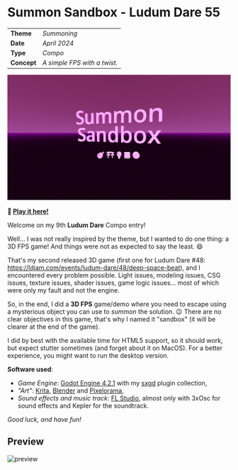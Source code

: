# Summon Sandbox - Ludum Dare 55

|             |                                                                                |
|-------------|--------------------------------------------------------------------------------|
| **Theme**   | _Summoning_                                                                    |
| **Date**    | _April 2024_                                                                   |
| **Type**    | _Compo_                                                                        |
| **Concept** | _A simple FPS with a twist._                                                   |

![screenshot](./doc/screenshot.png)

**:rocket: [Play it here!](https://srynetix.github.io/summon-sandbox/)**

Welcome on my 9th **Ludum Dare** Compo entry!

Well... I was not really inspired by the theme, but I wanted to do one thing: a 3D FPS game!
And things were not as expected to say the least. :smile:

That's my second released 3D game (first one for Ludum Dare #48: https://ldjam.com/events/ludum-dare/48/deep-space-beat), and I encountered every problem possible.
Light issues, modeling issues, CSG issues, texture issues, shader issues, game logic issues... most of which were only my fault and not the engine.

So, in the end, I did a **3D FPS** game/demo where you need to escape using a mysterious object you can use to _summon_ the solution. :wink:
There are no clear objectives in this game, that's why I named it "sandbox" (it will be clearer at the end of the game).

I did by best with the available time for HTML5 support, so it should work, but expect stutter sometimes (and forget about it on MacOS).
For a better experience, you might want to run the desktop version.

**Software used**:
- _Game Engine_: [Godot Engine 4.2.1] with my [sxgd](https://github.com/Srynetix/sxgd) plugin collection,
- _"Art"_: [Krita], [Blender] and [Pixelorama],
- _Sound effects and music track_: [FL Studio](https://www.image-line.com/fl-studio/), almost only with 3xOsc for sound effects and Kepler for the soundtrack.

_Good luck, and have fun!_

## Preview

![preview](./doc/promo.gif)

[Godot Engine 4.2.1]: https://godotengine.org/
[GIMP]: https://www.gimp.org/
[Blender]: https://www.blender.org/
[Pixelorama]: https://orama-interactive.itch.io/pixelorama
[Krita]: https://krita.org/fr/
